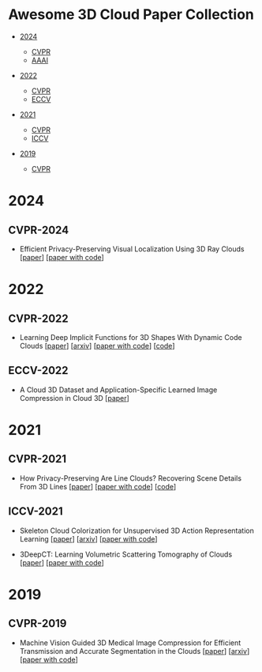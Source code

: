 # Awesome 3D Cloud Paper Collection

- [2024](#2024)
  - [CVPR](#cvpr-2024)
  - [AAAI](#aaai-2024)

- [2022](#2022)
  - [CVPR](#cvpr-2022)
  - [ECCV](#eccv-2022)

- [2021](#2021)
  - [CVPR](#cvpr-2021)
  - [ICCV](#iccv-2021)

- [2019](#2019)
  - [CVPR](#cvpr-2019)



# 2024


## CVPR-2024


- Efficient Privacy-Preserving Visual Localization Using 3D Ray Clouds [[paper](https://openaccess.thecvf.com/content/CVPR2024/html/Moon_Efficient_Privacy-Preserving_Visual_Localization_Using_3D_Ray_Clouds_CVPR_2024_paper.html)] [[paper with code](https://paperswithcode.com/paper/efficient-privacy-preserving-visual)]


# 2022


## CVPR-2022


- Learning Deep Implicit Functions for 3D Shapes With Dynamic Code Clouds [[paper](https://openaccess.thecvf.com/content/CVPR2022/html/Li_Learning_Deep_Implicit_Functions_for_3D_Shapes_With_Dynamic_Code_CVPR_2022_paper.html)] [[arxiv](https://arxiv.org/abs/2203.14048)] [[paper with code](https://paperswithcode.com/paper/learning-deep-implicit-functions-for-3d)] [[code](https://github.com/lity20/dccdif)]


## ECCV-2022


- A Cloud 3D Dataset and Application-Specific Learned Image Compression in Cloud 3D [[paper](https://www.ecva.net/papers/eccv_2022/papers_ECCV/html/7443_ECCV_2022_paper.php)]


# 2021


## CVPR-2021


- How Privacy-Preserving Are Line Clouds? Recovering Scene Details From 3D Lines [[paper](https://openaccess.thecvf.com/content/CVPR2021/html/Chelani_How_Privacy-Preserving_Are_Line_Clouds_Recovering_Scene_Details_From_3D_CVPR_2021_paper.html)] [[paper with code](https://paperswithcode.com/paper/how-privacy-preserving-are-line-clouds)] [[code](https://github.com/kunalchelani/Line2Point)]


## ICCV-2021


- Skeleton Cloud Colorization for Unsupervised 3D Action Representation Learning [[paper](https://openaccess.thecvf.com/content/ICCV2021/html/Yang_Skeleton_Cloud_Colorization_for_Unsupervised_3D_Action_Representation_Learning_ICCV_2021_paper.html)] [[arxiv](https://arxiv.org/abs/2108.01959)] [[paper with code](https://paperswithcode.com/paper/skeleton-cloud-colorization-for-unsupervised)]

- 3DeepCT: Learning Volumetric Scattering Tomography of Clouds [[paper](https://openaccess.thecvf.com/content/ICCV2021/html/Sde-Chen_3DeepCT_Learning_Volumetric_Scattering_Tomography_of_Clouds_ICCV_2021_paper.html)] [[paper with code](https://paperswithcode.com/paper/3deepct-learning-volumetric-scattering)]


# 2019


## CVPR-2019


- Machine Vision Guided 3D Medical Image Compression for Efficient Transmission and Accurate Segmentation in the Clouds [[paper](https://openaccess.thecvf.com/content_CVPR_2019/html/Liu_Machine_Vision_Guided_3D_Medical_Image_Compression_for_Efficient_Transmission_CVPR_2019_paper.html)] [[arxiv](https://arxiv.org/abs/1904.08487)] [[paper with code](https://paperswithcode.com/paper/190408487)]